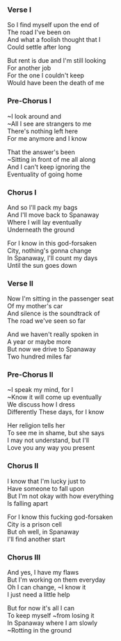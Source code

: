 ### Verse I

So I find myself upon the end of  
The road I've been on  
And what a foolish thought that I  
Could settle after long

But rent is due and I'm still looking  
For another job  
For the one I couldn't keep  
Would have been the death of me  

### Pre-Chorus I

~I look around and  
~All I see are strangers to me  
There's nothing left here  
For me anymore and I know

That the answer's been  
~Sitting in front of me all along  
And I can't keep ignoring the  
Eventuality of going home

### Chorus I

And so I'll pack my bags  
And I'll move back to Spanaway  
Where I will lay eventually  
Underneath the ground

For I know in this god-forsaken  
City, nothing's gonna change  
In Spanaway, I'll count my days  
Until the sun goes down

### Verse II

Now I'm sitting in the passenger seat  
Of my mother's car  
And silence is the soundtrack of  
The road we've seen so far

And we haven't really spoken in  
A year or maybe more  
But now we drive to Spanaway  
Two hundred miles far

### Pre-Chorus II

~I speak my mind, for I  
~Know it will come up eventually  
We discuss how I dress  
Differently These days, for I know

Her religion tells her  
To see me in shame, but she says  
I may not understand, but I'll  
Love you any way you present

### Chorus II

I know that I'm lucky just to  
Have someone to fall upon  
But I'm not okay with how everything  
Is falling apart

For I know this fucking god-forsaken  
City is a prison cell  
But oh well, in Spanaway  
I'll find another start

### Chorus III

And yes, I have my flaws  
But I'm working on them everyday  
Oh I can change, ~I know it  
I just need a little help

But for now it's all I can  
To keep myself ~from losing it  
In Spanaway where I am slowly  
~Rotting in the ground
